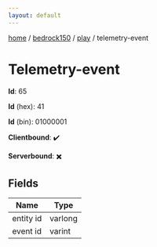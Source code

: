 ```yaml
---
layout: default
---
```


[home](/)  /  [bedrock150](/protocol/bedrock150)  /  [play](/protocol/bedrock150/play)  /  telemetry-event

# Telemetry-event

**Id**: 65

**Id** (hex): 41

**Id** (bin): 01000001

**Clientbound**: ✔️

**Serverbound**: ✖️

## Fields

Name | Type
---|---
entity id | varlong
event id | varint

